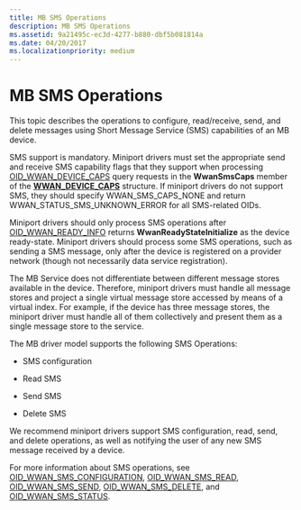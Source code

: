 ```yaml
---
title: MB SMS Operations
description: MB SMS Operations
ms.assetid: 9a21495c-ec3d-4277-b880-dbf5b081814a
ms.date: 04/20/2017
ms.localizationpriority: medium
---
```


# MB SMS Operations


This topic describes the operations to configure, read/receive, send, and delete messages using Short Message Service (SMS) capabilities of an MB device.

SMS support is mandatory. Miniport drivers must set the appropriate send and receive SMS capability flags that they support when processing [OID\_WWAN\_DEVICE\_CAPS](https://docs.microsoft.com/windows-hardware/drivers/network/oid-wwan-device-caps) query requests in the **WwanSmsCaps** member of the [**WWAN\_DEVICE\_CAPS**](https://docs.microsoft.com/windows-hardware/drivers/ddi/wwan/ns-wwan-_wwan_device_caps) structure. If miniport drivers do not support SMS, they should specify WWAN\_SMS\_CAPS\_NONE and return WWAN\_STATUS\_SMS\_UNKNOWN\_ERROR for all SMS-related OIDs.

Miniport drivers should only process SMS operations after [OID\_WWAN\_READY\_INFO](https://docs.microsoft.com/windows-hardware/drivers/network/oid-wwan-ready-info) returns **WwanReadyStateInitialize** as the device ready-state. Miniport drivers should process some SMS operations, such as sending a SMS message, only after the device is registered on a provider network (though not necessarily data service registration).

The MB Service does not differentiate between different message stores available in the device. Therefore, miniport drivers must handle all message stores and project a single virtual message store accessed by means of a virtual index. For example, if the device has three message stores, the miniport driver must handle all of them collectively and present them as a single message store to the service.

The MB driver model supports the following SMS Operations:

-   SMS configuration

-   Read SMS

-   Send SMS

-   Delete SMS

We recommend miniport drivers support SMS configuration, read, send, and delete operations, as well as notifying the user of any new SMS message received by a device.

For more information about SMS operations, see [OID\_WWAN\_SMS\_CONFIGURATION](https://docs.microsoft.com/windows-hardware/drivers/network/oid-wwan-sms-configuration), [OID\_WWAN\_SMS\_READ](https://docs.microsoft.com/windows-hardware/drivers/network/oid-wwan-sms-read), [OID\_WWAN\_SMS\_SEND](https://docs.microsoft.com/windows-hardware/drivers/network/oid-wwan-sms-send), [OID\_WWAN\_SMS\_DELETE](https://docs.microsoft.com/windows-hardware/drivers/network/oid-wwan-sms-delete), and [OID\_WWAN\_SMS\_STATUS](https://docs.microsoft.com/windows-hardware/drivers/network/oid-wwan-sms-status).

 

 





